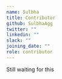 ```yaml
---
name: Sulbha
title: Contributor
github: SulbhaAgg
twitter: ""
linkedin: ""
slack: ""
joining_date: ""
role: contributor
---
```


Still waiting for this
